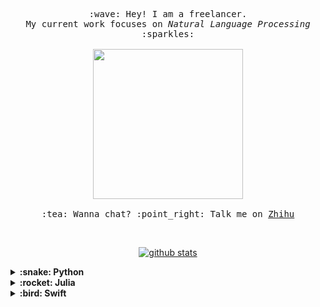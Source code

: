 <p align="center">
  <samp>
    :wave: Hey! I am a freelancer.
    <br>My current work focuses on <em>Natural Language Processing</em> :sparkles:<br><br>
    <img src="https://media.giphy.com/media/11e56tPCqD9kjK/giphy.gif" width="240px">
    <br><br>:tea: Wanna chat? :point_right: Talk me on <a href="https://www.zhihu.com/people/HaveTwoBrush">Zhihu</a>
  </samp>
</p>

<span align="center">
  <br>

  [![github stats](https://github-readme-stats.vercel.app/api?username=Ailln&show_icons=true&hide_border=False)](https://github.com/Ailln)

</span>

<details>
  <summary><b>:snake: Python</b></summary>
  <br>

- 📦 [cn2an](https://github.com/Ailln/cn2an): 快速转化「中文数字」和「阿拉伯数字」。
- 🦅 [en2an](https://github.com/Ailln/en2an): 快速转化「英文数字」和「阿拉伯数字」。
- 😏 [two](https://github.com/Ailln/two): 随机一句「中二」的台词！
- ✨ [ashe](https://github.com/Ailln/ashe): 一个 Python 语言的超级扩展。
- 🐢 [suo](https://github.com/Ailln/suo): 一个「中英文缩写转化」的工具包。
- 📻 [mulan](https://github.com/Ailln/mulan): 人类的本质之木兰诗「复读机」～
- 🔨 [torbjorn](https://github.com/Ailln/torbjorn): 提供一些实用的 Python 装饰器～
- ✂️ [simjb](https://github.com/Ailln/simple-jieba): 用 100 行实现简单版本的 jieba 分词。
- 🏆 [award](https://github.com/Ailln/award): 一个用来表示「数据」和「链接」的图标生成器。

</details>

<details>
  <summary><b>:rocket: Julia</b></summary>
  <br>

- 👋 [Hey Julia](https://github.com/Ailln/hey-julia): Julia 语言入门。
- 📦 [Cn2An.jl](https://github.com/Ailln/Cn2An.jl): Convert Chinese Numerals To Arabic Numerals With Julia Language.

</details>

<details>
  <summary><b>:bird: Swift</b></summary>
  <br>

- 🏮 [SwiftUI Login Page with LeanCloud](https://github.com/Ailln/swiftui-login-page-with-leancloud): 一份使用 LeanCloud 服务实现的、具有「登录注册功能」的 SwiftUI 代码。

</details>
